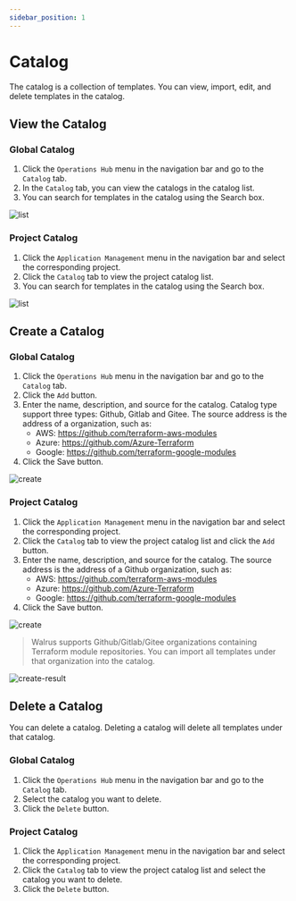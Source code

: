 ```yaml
---
sidebar_position: 1
---
```


# Catalog

The catalog is a collection of templates. You can view, import, edit, and delete templates in the catalog.

## View the Catalog

### Global Catalog

1. Click the `Operations Hub` menu in the navigation bar and go to the `Catalog` tab.
2. In the `Catalog` tab, you can view the catalogs in the catalog list.
3. You can search for templates in the catalog using the Search box.

![list](/img/v0.4.0/catalog/list-en.png)

### Project Catalog

1. Click the `Application Management` menu in the navigation bar and select the corresponding project.
2. Click the `Catalog` tab to view the project catalog list.
3. You can search for templates in the catalog using the Search box.

![list](/img/v0.4.0/catalog/list-project-en.png)

## Create a Catalog

### Global Catalog

1. Click the `Operations Hub` menu in the navigation bar and go to the `Catalog` tab.
2. Click the `Add` button.
3. Enter the name, description, and source for the catalog. Catalog type support three types: Github, Gitlab and Gitee. The source address is the address of a organization, such as:
	- AWS: https://github.com/terraform-aws-modules
	- Azure: https://github.com/Azure-Terraform
	- Google: https://github.com/terraform-google-modules
4. Click the Save button.

![create](/img/v0.4.0/catalog/create-en.png)

### Project Catalog

1. Click the `Application Management` menu in the navigation bar and select the corresponding project.
2. Click the `Catalog` tab to view the project catalog list and click the `Add` button.
3. Enter the name, description, and source for the catalog. The source address is the address of a Github organization, such as:
	- AWS: https://github.com/terraform-aws-modules
	- Azure: https://github.com/Azure-Terraform
	- Google: https://github.com/terraform-google-modules
4. Click the Save button.

![create](/img/v0.4.0/catalog/create-project-en.png)

> Walrus supports Github/Gitlab/Gitee organizations containing Terraform module repositories. You can import all templates under that organization into the catalog.

![create-result](/img/v0.4.0/catalog/create-result-en.png)

## Delete a Catalog

You can delete a catalog. Deleting a catalog will delete all templates under that catalog.

### Global Catalog

1. Click the `Operations Hub` menu in the navigation bar and go to the `Catalog` tab.
2. Select the catalog you want to delete.
3. Click the `Delete` button.

### Project Catalog

1. Click the `Application Management` menu in the navigation bar and select the corresponding project.
2. Click the `Catalog` tab to view the project catalog list and select the catalog you want to delete.
3. Click the `Delete` button.
